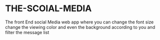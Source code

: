 # THE-SCOIAL-MEDIA
The front End social Media web app where you can change the font size change the viewing color and even the background according to you and filter the message list
